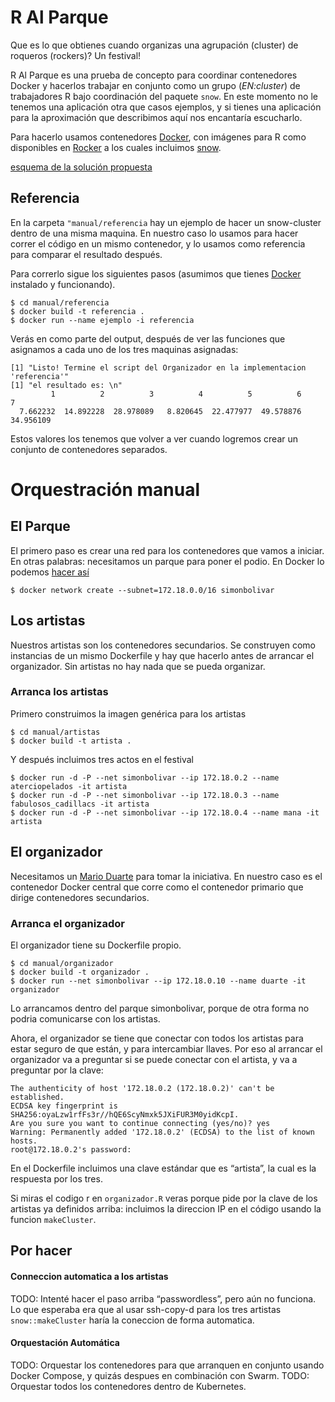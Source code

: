 <!-- README.md is generated from README.Rmd. Please edit that file -->

# R Al Parque

Que es lo que obtienes cuando organizas una agrupación (cluster) de
roqueros (rockers)? Un festival!

R Al Parque es una prueba de concepto para coordinar contenedores Docker
y hacerlos trabajar en conjunto como un grupo (*EN:cluster*) de
trabajadores R bajo coordinación del paquete `snow`. En este momento no
le tenemos una aplicación otra que casos ejemplos, y si tienes una
aplicación para la aproximación que describimos aquí nos encantaría
escucharlo.

Para hacerlo usamos contenedores [Docker](https://docker.com), con
imágenes para R como disponibles en
[Rocker](https://github.com/rocker-org/rocker) a los cuales incluimos
[snow](https://cran.r-project.org/web/packages/snow/index.html).

[esquema de la solución propuesta](esquema.png)

## Referencia

En la carpeta `"manual/referencia` hay un ejemplo de hacer un
snow-cluster dentro de una misma maquina. En nuestro caso lo usamos para
hacer correr el código en un mismo contenedor, y lo usamos como
referencia para comparar el resultado después.

Para correrlo sigue los siguientes pasos (asumimos que tienes
[Docker](https://docker.com) instalado y funcionando).

    $ cd manual/referencia
    $ docker build -t referencia .
    $ docker run --name ejemplo -i referencia

Verás en como parte del output, después de ver las funciones que
asignamos a cada uno de los tres maquinas asignadas:

    [1] "Listo! Termine el script del Organizador en la implementacion 'referencia'"
    [1] "el resultado es: \n"
             1          2          3          4          5          6          7 
      7.662232  14.892228  28.978089   8.820645  22.477977  49.578876  34.956109 

Estos valores los tenemos que volver a ver cuando logremos crear un
conjunto de contenedores separados.

# Orquestración manual

## El Parque

El primero paso es crear una red para los contenedores que vamos a
iniciar. En otras palabras: necesitamos un parque para poner el podio.
En Docker lo podemos [hacer
así](http://stackoverflow.com/questions/27937185/assign-static-ip-to-docker-container/35359185#35359185)

    $ docker network create --subnet=172.18.0.0/16 simonbolivar

## Los artistas

Nuestros artistas son los contenedores secundarios. Se construyen como
instancias de un mismo Dockerfile y hay que hacerlo antes de arrancar el
organizador. Sin artistas no hay nada que se pueda organizar.

### Arranca los artistas

Primero construimos la imagen genérica para los artistas

    $ cd manual/artistas
    $ docker build -t artista .

Y después incluimos tres actos en el festival

    $ docker run -d -P --net simonbolivar --ip 172.18.0.2 --name aterciopelados -it artista
    $ docker run -d -P --net simonbolivar --ip 172.18.0.3 --name fabulosos_cadillacs -it artista
    $ docker run -d -P --net simonbolivar --ip 172.18.0.4 --name mana -it artista

## El organizador

Necesitamos un [Mario
Duarte](https://es.wikipedia.org/wiki/Rock_al_Parque) para tomar la
iniciativa. En nuestro caso es el contenedor Docker central que corre
como el contenedor primario que dirige contenedores secundarios.

### Arranca el organizador

El organizador tiene su Dockerfile propio.

    $ cd manual/organizador
    $ docker build -t organizador .
    $ docker run --net simonbolivar --ip 172.18.0.10 --name duarte -it organizador

Lo arrancamos dentro del parque simonbolivar, porque de otra forma no
podria comunicarse con los artistas.

Ahora, el organizador se tiene que conectar con todos los artistas para
estar seguro de que están, y para intercambiar llaves. Por eso al
arrancar el organizador va a preguntar si se puede conectar con el
artista, y va a preguntar por la clave:

    The authenticity of host '172.18.0.2 (172.18.0.2)' can't be established.
    ECDSA key fingerprint is SHA256:oyaLzw1rfFs3r//hQE6ScyNmxk5JXiFUR3M0yidKcpI.
    Are you sure you want to continue connecting (yes/no)? yes
    Warning: Permanently added '172.18.0.2' (ECDSA) to the list of known hosts.
    root@172.18.0.2's password: 

En el Dockerfile incluimos una clave estándar que es “artista”, la cual
es la respuesta por los tres.

Si miras el codigo r en `organizador.R` veras porque pide por la clave
de los artistas ya definidos arriba: incluimos la direccion IP en el
código usando la funcion `makeCluster`.

## Por hacer

#### Conneccion automatica a los artistas

TODO: Intenté hacer el paso arriba “passwordless”, pero aún no funciona.
Lo que esperaba era que al usar ssh-copy-d para los tres artistas
`snow::makeCluster` haría la coneccion de forma automatica.

#### Orquestación Automática

TODO: Orquestar los contenedores para que arranquen en conjunto usando
Docker Compose, y quizás despues en combinación con Swarm. TODO:
Orquestar todos los contenedores dentro de Kubernetes.
